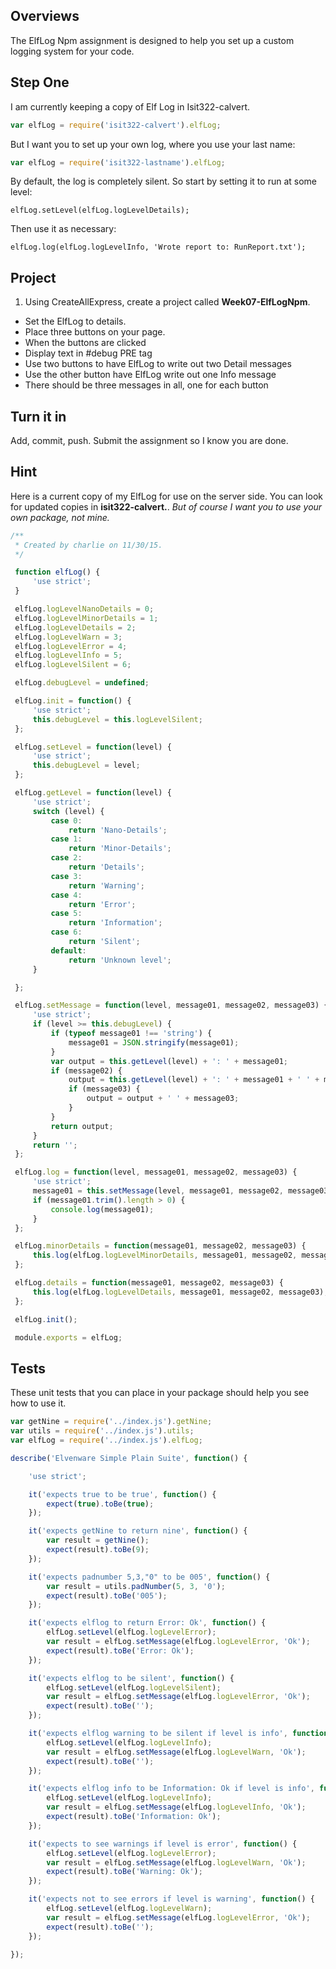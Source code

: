 ## Overviews

The ElfLog Npm assignment is designed to help you set up a custom logging system for your code.

## Step One
I am currently keeping a copy of Elf Log in Isit322-calvert.

```javascript
var elfLog = require('isit322-calvert').elfLog;
```

But I want you to set up your own log, where you use your last name:

```javascript
var elfLog = require('isit322-lastname').elfLog;
```

By default, the log is completely silent. So start by setting it to run at some level:

```
elfLog.setLevel(elfLog.logLevelDetails);
```

Then use it as necessary:

```
elfLog.log(elfLog.logLevelInfo, 'Wrote report to: RunReport.txt');
```

## Project

1. Using CreateAllExpress, create a project called **Week07-ElfLogNpm**.
-  Set the ElfLog to details.
-  Place three buttons on your page.
-  When the buttons are clicked
  - Display text in #debug PRE tag
  - Use two buttons to have ElfLog to write out two Detail messages
  - Use the other button have ElfLog write out one Info message
  - There should be three messages in all, one for each button

## Turn it in

Add, commit, push. Submit the assignment so I know you are done.

## Hint

Here is a current copy of my ElfLog for use on the server side. You can look for updated copies in **isit322-calvert.**. _But of course I want you to use your own package, not mine._

```javascript
/**
 * Created by charlie on 11/30/15.
 */

 function elfLog() {
     'use strict';
 }

 elfLog.logLevelNanoDetails = 0;
 elfLog.logLevelMinorDetails = 1;
 elfLog.logLevelDetails = 2;
 elfLog.logLevelWarn = 3;
 elfLog.logLevelError = 4;
 elfLog.logLevelInfo = 5;
 elfLog.logLevelSilent = 6;

 elfLog.debugLevel = undefined;

 elfLog.init = function() {
     'use strict';
     this.debugLevel = this.logLevelSilent;
 };

 elfLog.setLevel = function(level) {
     'use strict';
     this.debugLevel = level;
 };

 elfLog.getLevel = function(level) {
     'use strict';
     switch (level) {
         case 0:
             return 'Nano-Details';
         case 1:
             return 'Minor-Details';
         case 2:
             return 'Details';
         case 3:
             return 'Warning';
         case 4:
             return 'Error';
         case 5:
             return 'Information';
         case 6:
             return 'Silent';
         default:
             return 'Unknown level';
     }

 };

 elfLog.setMessage = function(level, message01, message02, message03) {
     'use strict';
     if (level >= this.debugLevel) {
         if (typeof message01 !== 'string') {
             message01 = JSON.stringify(message01);
         }
         var output = this.getLevel(level) + ': ' + message01;
         if (message02) {
             output = this.getLevel(level) + ': ' + message01 + ' ' + message02;
             if (message03) {
                 output = output + ' ' + message03;
             }
         }
         return output;
     }
     return '';
 };

 elfLog.log = function(level, message01, message02, message03) {
     'use strict';
     message01 = this.setMessage(level, message01, message02, message03);
     if (message01.trim().length > 0) {
         console.log(message01);
     }
 };

 elfLog.minorDetails = function(message01, message02, message03) {
     this.log(elfLog.logLevelMinorDetails, message01, message02, message03);
 };

 elfLog.details = function(message01, message02, message03) {
     this.log(elfLog.logLevelDetails, message01, message02, message03);
 };

 elfLog.init();

 module.exports = elfLog;
```

## Tests

These unit tests that you can place in your package should help you see how to use it.

```javascript
var getNine = require('../index.js').getNine;
var utils = require('../index.js').utils;
var elfLog = require('../index.js').elfLog;

describe('Elvenware Simple Plain Suite', function() {

    'use strict';

    it('expects true to be true', function() {
        expect(true).toBe(true);
    });

    it('expects getNine to return nine', function() {
        var result = getNine();
        expect(result).toBe(9);
    });

    it('expects padnumber 5,3,"0" to be 005', function() {
        var result = utils.padNumber(5, 3, '0');
        expect(result).toBe('005');
    });

    it('expects elflog to return Error: Ok', function() {
        elfLog.setLevel(elfLog.logLevelError);
        var result = elfLog.setMessage(elfLog.logLevelError, 'Ok');
        expect(result).toBe('Error: Ok');
    });

    it('expects elflog to be silent', function() {
        elfLog.setLevel(elfLog.logLevelSilent);
        var result = elfLog.setMessage(elfLog.logLevelError, 'Ok');
        expect(result).toBe('');
    });

    it('expects elflog warning to be silent if level is info', function() {
        elfLog.setLevel(elfLog.logLevelInfo);
        var result = elfLog.setMessage(elfLog.logLevelWarn, 'Ok');
        expect(result).toBe('');
    });

    it('expects elflog info to be Information: Ok if level is info', function() {
        elfLog.setLevel(elfLog.logLevelInfo);
        var result = elfLog.setMessage(elfLog.logLevelInfo, 'Ok');
        expect(result).toBe('Information: Ok');
    });

    it('expects to see warnings if level is error', function() {
        elfLog.setLevel(elfLog.logLevelError);
        var result = elfLog.setMessage(elfLog.logLevelWarn, 'Ok');
        expect(result).toBe('Warning: Ok');
    });

    it('expects not to see errors if level is warning', function() {
        elfLog.setLevel(elfLog.logLevelWarn);
        var result = elfLog.setMessage(elfLog.logLevelError, 'Ok');
        expect(result).toBe('');
    });

});
```
